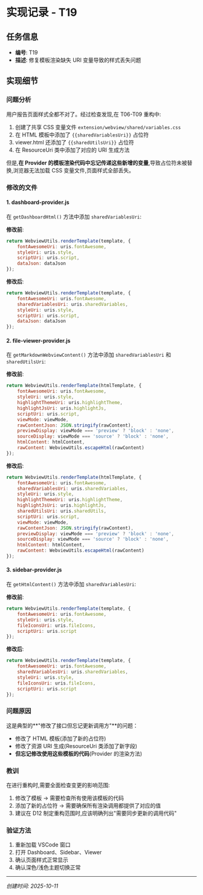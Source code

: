 # 实现记录 - T19

## 任务信息
- **编号**: T19
- **描述**: 修复模板渲染缺失 URI 变量导致的样式丢失问题

## 实现细节

### 问题分析
用户报告页面样式全都不对了。经过检查发现,在 T06-T09 重构中:
1. 创建了共享 CSS 变量文件 `extension/webview/shared/variables.css`
2. 在 HTML 模板中添加了 `{{sharedVariablesUri}}` 占位符
3. viewer.html 还添加了 `{{sharedUtilsUri}}` 占位符
4. 在 ResourceUri 类中添加了对应的 URI 生成方法

但是,**在 Provider 的模板渲染代码中忘记传递这些新增的变量**,导致占位符未被替换,浏览器无法加载 CSS 变量文件,页面样式全部丢失。

### 修改的文件

#### 1. dashboard-provider.js
在 `getDashboardHtml()` 方法中添加 `sharedVariablesUri`:

**修改前**:
```javascript
return WebviewUtils.renderTemplate(template, {
    fontAwesomeUri: uris.fontAwesome,
    styleUri: uris.style,
    scriptUri: uris.script,
    dataJson: dataJson
});
```

**修改后**:
```javascript
return WebviewUtils.renderTemplate(template, {
    fontAwesomeUri: uris.fontAwesome,
    sharedVariablesUri: uris.sharedVariables,
    styleUri: uris.style,
    scriptUri: uris.script,
    dataJson: dataJson
});
```

#### 2. file-viewer-provider.js
在 `getMarkdownWebviewContent()` 方法中添加 `sharedVariablesUri` 和 `sharedUtilsUri`:

**修改前**:
```javascript
return WebviewUtils.renderTemplate(htmlTemplate, {
    fontAwesomeUri: uris.fontAwesome,
    styleUri: uris.style,
    highlightThemeUri: uris.highlightTheme,
    highlightJsUri: uris.highlightJs,
    scriptUri: uris.script,
    viewMode: viewMode,
    rawContentJson: JSON.stringify(rawContent),
    previewDisplay: viewMode === 'preview' ? 'block' : 'none',
    sourceDisplay: viewMode === 'source' ? 'block' : 'none',
    htmlContent: htmlContent,
    rawContent: WebviewUtils.escapeHtml(rawContent)
});
```

**修改后**:
```javascript
return WebviewUtils.renderTemplate(htmlTemplate, {
    fontAwesomeUri: uris.fontAwesome,
    sharedVariablesUri: uris.sharedVariables,
    styleUri: uris.style,
    highlightThemeUri: uris.highlightTheme,
    highlightJsUri: uris.highlightJs,
    sharedUtilsUri: uris.sharedUtils,
    scriptUri: uris.script,
    viewMode: viewMode,
    rawContentJson: JSON.stringify(rawContent),
    previewDisplay: viewMode === 'preview' ? 'block' : 'none',
    sourceDisplay: viewMode === 'source' ? 'block' : 'none',
    htmlContent: htmlContent,
    rawContent: WebviewUtils.escapeHtml(rawContent)
});
```

#### 3. sidebar-provider.js
在 `getHtmlContent()` 方法中添加 `sharedVariablesUri`:

**修改前**:
```javascript
return WebviewUtils.renderTemplate(template, {
    fontAwesomeUri: uris.fontAwesome,
    styleUri: uris.style,
    fileIconsUri: uris.fileIcons,
    scriptUri: uris.script
});
```

**修改后**:
```javascript
return WebviewUtils.renderTemplate(template, {
    fontAwesomeUri: uris.fontAwesome,
    sharedVariablesUri: uris.sharedVariables,
    styleUri: uris.style,
    fileIconsUri: uris.fileIcons,
    scriptUri: uris.script
});
```

### 问题原因
这是典型的**"修改了接口但忘记更新调用方"**的问题：
- 修改了 HTML 模板(添加了新的占位符)
- 修改了资源 URI 生成(ResourceUri 类添加了新字段)
- **但忘记修改使用这些模板的代码**(Provider 的渲染方法)

### 教训
在进行重构时,需要全面检查变更的影响范围:
1. 修改了模板 → 需要检查所有使用该模板的代码
2. 添加了新的占位符 → 需要确保所有渲染调用都提供了对应的值
3. 建议在 D12 制定重构范围时,应该明确列出"需要同步更新的调用代码"

### 验证方法
1. 重新加载 VSCode 窗口
2. 打开 Dashboard、Sidebar、Viewer
3. 确认页面样式正常显示
4. 确认深色/浅色主题切换正常

---
*创建时间: 2025-10-11*
